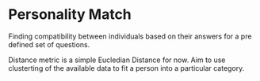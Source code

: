 # Personality Match
Finding compatibility between individuals based on their answers for a pre defined set of questions.

Distance metric is a simple Eucledian Distance for now.
Aim to use clusterting of the available data to fit a person into a particular category.

